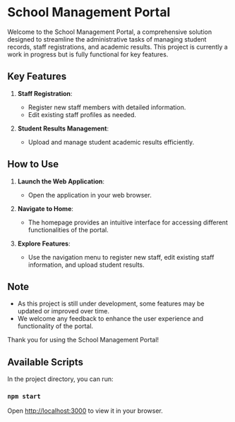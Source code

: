 # School Management Portal

Welcome to the School Management Portal, a comprehensive solution designed to streamline the administrative tasks of managing student records, staff registrations, and academic results. This project is currently a work in progress but is fully functional for key features.

## Key Features

1. **Staff Registration**:
   - Register new staff members with detailed information.
   - Edit existing staff profiles as needed.
   
2. **Student Results Management**:
   - Upload and manage student academic results efficiently.

## How to Use

1. **Launch the Web Application**:
   - Open the application in your web browser.

2. **Navigate to Home**:
   - The homepage provides an intuitive interface for accessing different functionalities of the portal.

3. **Explore Features**:
   - Use the navigation menu to register new staff, edit existing staff information, and upload student results.

## Note

- As this project is still under development, some features may be updated or improved over time.
- We welcome any feedback to enhance the user experience and functionality of the portal.

Thank you for using the School Management Portal!





## Available Scripts

In the project directory, you can run:

### `npm start`

Open [http://localhost:3000](http://localhost:3000/home) to view it in your browser.


